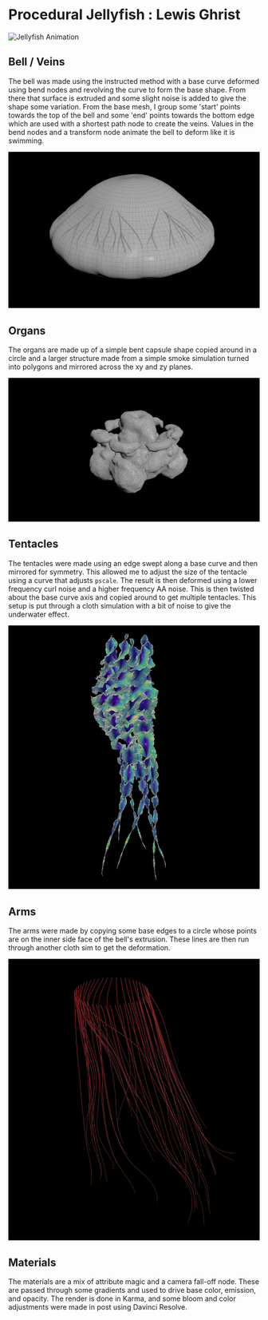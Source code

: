 # Procedural Jellyfish : Lewis Ghrist

![Jellyfish Animation](./Jelly_Gif.gif)

## Bell / Veins
The bell was made using the instructed method with a base curve deformed using bend nodes and revolving the curve to form the base shape. From there that surface is extruded and some slight noise is added to give the shape some variation. From the base mesh, I group some 'start' points towards the top of the bell and some 'end' points towards the bottom edge which are used with a shortest path node to create the veins. Values in the bend nodes and a transform node animate the bell to deform like it is swimming.

![Bell](./Bell_V1.png)

## Organs
The organs are made up of a simple bent capsule shape copied around in a circle and a larger structure made from a simple smoke simulation turned into polygons and mirrored across the xy and zy planes.

![Organs](./OrgansImage_V1.png)

## Tentacles
The tentacles were made using an edge swept along a base curve and then mirrored for symmetry. This allowed me to adjust the size of the tentacle using a curve that adjusts `pscale`. The result is then deformed using a lower frequency curl noise and a higher frequency AA noise. This is then twisted about the base curve axis and copied around to get multiple tentacles. This setup is put through a cloth simulation with a bit of noise to give the underwater effect.

![Tentacles](./10_V1.png)

## Arms
The arms were made by copying some base edges to a circle whose points are on the inner side face of the bell's extrusion. These lines are then run through another cloth sim to get the deformation.

![Arms](./Arms_V1.png)

## Materials
The materials are a mix of attribute magic and a camera fall-off node. These are passed through some gradients and used to drive base color, emission, and opacity. The render is done in Karma, and some bloom and color adjustments were made in post using Davinci Resolve.
